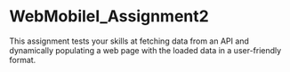 # WebMobileI_Assignment2
This assignment tests your skills at fetching data from an API and dynamically populating a web page with the loaded data in a user-friendly format.
